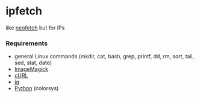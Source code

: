 # ipfetch
like [neofetch](https://github.com/dylanaraps/neofetch) but for IPs

### Requirements
- general Linux commands (mkdir, cat, bash, grep, printf, dd, rm, sort, tail, sed, stat, date)
- [ImageMagick](https://imagemagick.org/)
- [cURL](https://curl.se/)
- [jq](https://github.com/stedolan/jq)
- [Python](https://www.python.org/) (colorsys)
